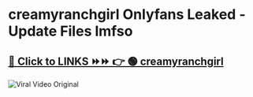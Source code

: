 
 # creamyranchgirl Onlyfans Leaked - Update Files lmfso

## <h2><a href="https://clipsfans.com/creamyranchgirl&ref=git">🔗 Click to LINKS ⏩⏩ 👉 🟢 creamyranchgirl </a></h2>

<a href="https://clipsfans.com/creamyranchgirl&ref=git" rel="nofollow" data-target="animated-image.originalLink"><img src="https://i.ibb.co.com/xMMVF88/686577567.gif" alt="Viral Video Original" style="max-width: 100%; display: inline-block;" data-target="animated-image.originalImage"></a>

